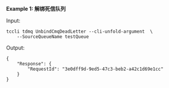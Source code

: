 **Example 1: 解绑死信队列**



Input: 

```
tccli tdmq UnbindCmqDeadLetter --cli-unfold-argument  \
    --SourceQueueName testQueue
```

Output: 
```
{
    "Response": {
        "RequestId": "3e0dff9d-9ed5-47c3-beb2-a42c1d69e1cc"
    }
}
```

